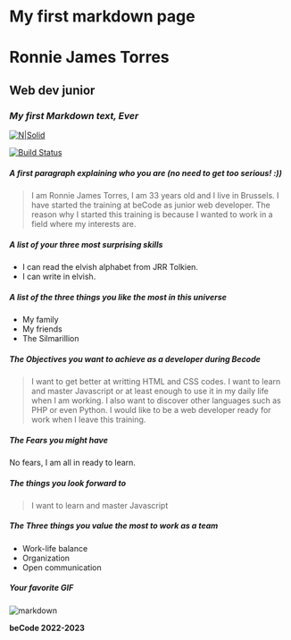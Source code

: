 # My first markdown page
# Ronnie James Torres
## Web dev junior
### _My first Markdown text, Ever_

[![N|Solid](https://cldup.com/dTxpPi9lDf.thumb.png)](https://nodesource.com/products/nsolid)

[![Build Status](https://travis-ci.org/joemccann/dillinger.svg?branch=master)](https://travis-ci.org/joemccann/dillinger)


##### _A first paragraph explaining who you are (no need to get too serious! :))_
 
> I am Ronnie James Torres, I am 33 years old and I live in Brussels. I have started the training at beCode as junior web developer. The reason why I started this training is because I wanted to work in a field where my interests are.

##### _A list of your three most surprising skills_

- I can read the elvish alphabet from JRR Tolkien.
- I can write in elvish.


##### _A list of the three things you like the most in this universe_

- My family
- My friends
- The Silmarillion

##### _The Objectives you want to achieve as a developer during Becode_

> I want to get better at writting HTML and CSS codes. I want to learn and master Javascript or at least enough to use it in my daily life when I am working. I also want to discover other languages such as PHP or even Python. I would like to be a web developer ready for work when I leave this training.

##### _The Fears you might have_

No fears, I am all in ready to learn.

##### _The things you look forward to_

> I want to learn and master Javascript

##### _The Three things you value the most to work as a team_

- Work-life balance
- Organization
- Open communication

##### _Your favorite GIF_

![markdown](https://media.giphy.com/media/3oKGzC42QlXAnjijHa/giphy.gif)


**beCode 2022-2023**